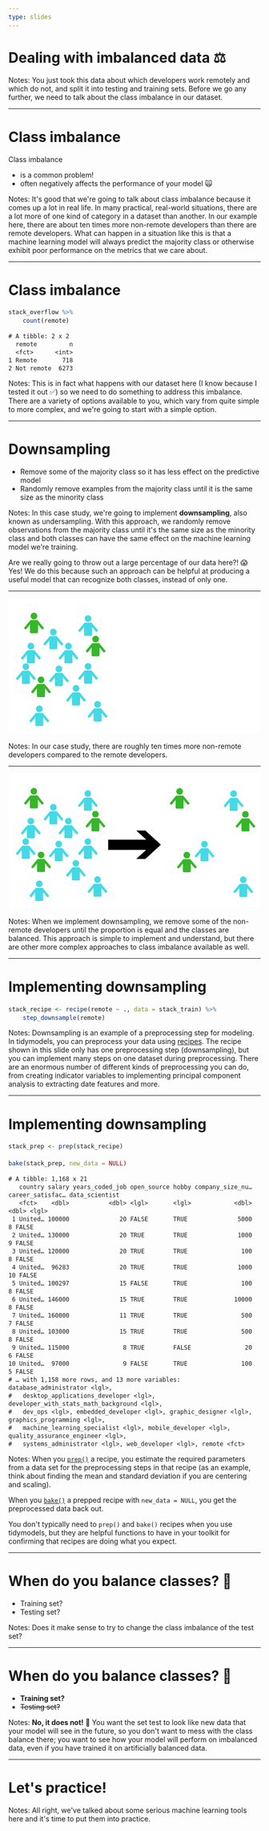 ```yaml
---
type: slides
---
```


# Dealing with imbalanced data ⚖️


Notes: You just took this data about which developers work remotely and which do not, and split it into testing and training sets. Before we go any further, we need to talk about the class imbalance in our dataset.

---

# Class imbalance

Class imbalance

- is a common problem!
- often negatively affects the performance of your model 🙀

Notes: It's good that we're going to talk about class imbalance because it comes up a lot in real life. In many practical, real-world situations, there are a lot more of one kind of category in a dataset than another. In our example here, there are about ten times more non-remote developers than there are remote developers. What can happen in a situation like this is that a machine learning model will always predict the majority class or otherwise exhibit poor performance on the metrics that we care about.

---

# Class imbalance

```r
stack_overflow %>% 
    count(remote)
```

```out
# A tibble: 2 x 2
  remote         n
  <fct>      <int>
1 Remote       718
2 Not remote  6273
```

Notes: This is in fact what happens with our dataset here (I know because I tested it out ✅) so we need to do something to address this imbalance. There are a variety of options available to you, which vary from quite simple to more complex, and we're going to start with a simple option.

---

# Downsampling

- Remove some of the majority class so it has less effect on the predictive model
- Randomly remove examples from the majority class until it is the same size as the minority class

Notes: In this case study, we're going to implement **downsampling**, also known as undersampling. With this approach, we randomly remove observations from the majority class until it's the same size as the minority class and both classes can have the same effect on the machine learning model we're training. 

Are we really going to throw out a large percentage of our data here?! 😱 Yes! We do this because such an approach can be helpful at producing a useful model that can recognize both classes, instead of only one.

---

![](https://github.com/juliasilge/course-ML-tidymodels/blob/master/img/downsample1.png?raw=true)

Notes: In our case study, there are roughly ten times more non-remote developers compared to the remote developers.


---

![](https://github.com/juliasilge/course-ML-tidymodels/blob/master/img/downsample2.png?raw=true)

Notes: When we implement downsampling, we remove some of the non-remote developers until the proportion is equal and the classes are balanced. This approach is simple to implement and understand, but there are other more complex approaches to class imbalance available as well.

---

# Implementing downsampling

```r
stack_recipe <- recipe(remote ~ ., data = stack_train) %>% 
    step_downsample(remote)
```

Notes: Downsampling is an example of a preprocessing step for modeling. In tidymodels, you can preprocess your data using [recipes](https://tidymodels.github.io/recipes/). The recipe shown in this slide only has one preprocessing step (downsampling), but you can implement many steps on one dataset during preprocessing. There are an enormous number of different kinds of preprocessing you can do, from creating indicator variables to implementing principal component analysis to extracting date features and more.

---

# Implementing downsampling


```r
stack_prep <- prep(stack_recipe)

bake(stack_prep, new_data = NULL)
```
```out
# A tibble: 1,168 x 21
   country salary years_coded_job open_source hobby company_size_nu… career_satisfac… data_scientist
   <fct>    <dbl>           <dbl> <lgl>       <lgl>            <dbl>            <dbl> <lgl>         
 1 United… 100000              20 FALSE       TRUE              5000                8 FALSE         
 2 United… 130000              20 TRUE        TRUE              1000                9 FALSE         
 3 United… 120000              20 TRUE        TRUE               100                8 FALSE         
 4 United…  96283              20 TRUE        TRUE              1000               10 FALSE         
 5 United… 100297              15 FALSE       TRUE               100                8 FALSE         
 6 United… 146000              15 TRUE        TRUE             10000                8 FALSE         
 7 United… 160000              11 TRUE        TRUE               500                7 FALSE         
 8 United… 103000              15 TRUE        TRUE               500                8 FALSE         
 9 United… 115000               8 TRUE        FALSE               20                6 FALSE         
10 United…  97000               9 FALSE       TRUE               100                5 FALSE         
# … with 1,158 more rows, and 13 more variables: database_administrator <lgl>,
#   desktop_applications_developer <lgl>, developer_with_stats_math_background <lgl>,
#   dev_ops <lgl>, embedded_developer <lgl>, graphic_designer <lgl>, graphics_programming <lgl>,
#   machine_learning_specialist <lgl>, mobile_developer <lgl>, quality_assurance_engineer <lgl>,
#   systems_administrator <lgl>, web_developer <lgl>, remote <fct>
```

Notes: When you [`prep()`](https://recipes.tidymodels.org/reference/prep.html) a recipe, you estimate the required parameters from a data set for the preprocessing steps in that recipe (as an example, think about finding the mean and standard deviation if you are centering and scaling). 

When you [`bake()`](https://recipes.tidymodels.org/reference/bake.html) a prepped recipe with `new_data = NULL`, you get the preprocessed data back out. 

You don't typically need to `prep()` and `bake()` recipes when you use tidymodels, but they are helpful functions to have in your toolkit for confirming that recipes are doing what you expect.

---

# When do you balance classes? 🤔

- Training set?
- Testing set?

Notes: Does it make sense to try to change the class imbalance of the test set? 

---

# When do you balance classes? 🤔

- **Training set?**
- ~~Testing set?~~

Notes: **No, it does not!** 🙅 You want the set test to look like new data that your model will see in the future, so you don't want to mess with the class balance there; you want to see how your model will perform on imbalanced data, even if you have trained it on artificially balanced data.

---

# Let's practice!

Notes: All right, we've talked about some serious machine learning tools here and it's time to put them into practice.










